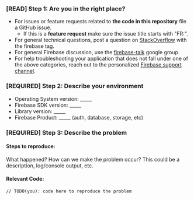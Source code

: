 ### [READ] Step 1: Are you in the right place?

  * For issues or feature requests related to __the code in this repository__
    file a GitHub issue.
    * If this is a __feature request__ make sure the issue title starts with "FR:".
  * For general technical questions, post a question on [StackOverflow](http://stackoverflow.com/)
    with the firebase tag.
  * For general Firebase discussion, use the [firebase-talk](https://groups.google.com/forum/#!forum/firebase-talk)
    google group.
  * For help troubleshooting your application that does not fall under one
    of the above categories, reach out to the personalized
    [Firebase support channel](https://firebase.google.com/support/).

### [REQUIRED] Step 2: Describe your environment

  * Operating System version: _____
  * Firebase SDK version: _____
  * Library version: _____
  * Firebase Product: _____ (auth, database, storage, etc)

### [REQUIRED] Step 3: Describe the problem

#### Steps to reproduce:

What happened? How can we make the problem occur?
This could be a description, log/console output, etc.

#### Relevant Code:

```
// TODO(you): code here to reproduce the problem
```
